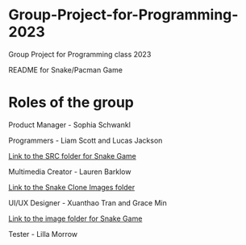 # Group-Project-for-Programming-2023
Group Project for Programming class 2023


README for Snake/Pacman Game


# Roles of the group

Product Manager - Sophia Schwankl

Programmers - Liam Scott and Lucas Jackson

[Link to the SRC folder for Snake Game](https://github.com/LemScoot/Group-Project-for-Programming-2023/tree/main/src)

Multimedia Creator - Lauren Barklow

[Link to the Snake Clone Images folder](https://github.com/LemScoot/Group-Project-for-Programming-2023/tree/main/Snake%20Clone/Images%20for%20Snake%20Clone)

UI/UX Designer - Xuanthao Tran and Grace Min

[Link to the image folder for Snake Game](https://github.com/LemScoot/Group-Project-for-Programming-2023/tree/main/Snake%20Clone/Images%20for%20Snake%20Clone)

Tester - Lilla Morrow
